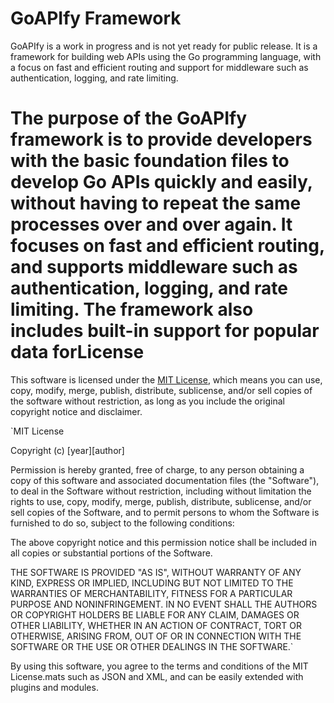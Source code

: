 # GoAPIfy Framework

GoAPIfy is a work in progress and is not yet ready for public release. It is a framework for building web APIs using the Go programming language, with a focus on fast and efficient routing and support for middleware such as authentication, logging, and rate limiting.

# The purpose of the GoAPIfy framework is to provide developers with the basic foundation files to develop Go APIs quickly and easily, without having to repeat the same processes over and over again. It focuses on fast and efficient routing, and supports middleware such as authentication, logging, and rate limiting. The framework also includes built-in support for popular data forLicense

This software is licensed under the [MIT License](https://opensource.org/licenses/MIT), which means you can use, copy, modify, merge, publish, distribute, sublicense, and/or sell copies of the software without restriction, as long as you include the original copyright notice and disclaimer.

`MIT License

Copyright (c) [year][author]

Permission is hereby granted, free of charge, to any person obtaining a copy
of this software and associated documentation files (the "Software"), to deal
in the Software without restriction, including without limitation the rights
to use, copy, modify, merge, publish, distribute, sublicense, and/or sell
copies of the Software, and to permit persons to whom the Software is
furnished to do so, subject to the following conditions:

The above copyright notice and this permission notice shall be included in
all copies or substantial portions of the Software.

THE SOFTWARE IS PROVIDED "AS IS", WITHOUT WARRANTY OF ANY KIND, EXPRESS OR
IMPLIED, INCLUDING BUT NOT LIMITED TO THE WARRANTIES OF MERCHANTABILITY,
FITNESS FOR A PARTICULAR PURPOSE AND NONINFRINGEMENT. IN NO EVENT SHALL THE
AUTHORS OR COPYRIGHT HOLDERS BE LIABLE FOR ANY CLAIM, DAMAGES OR OTHER
LIABILITY, WHETHER IN AN ACTION OF CONTRACT, TORT OR OTHERWISE, ARISING FROM,
OUT OF OR IN CONNECTION WITH THE SOFTWARE OR THE USE OR OTHER DEALINGS IN
THE SOFTWARE.`

By using this software, you agree to the terms and conditions of the MIT License.mats such as JSON and XML, and can be easily extended with plugins and modules.
